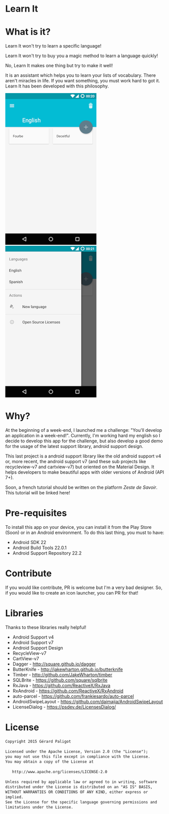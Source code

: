 # Learn It

# What is it?

Learn It won't try to learn a specific language!

Learn It won't try to buy you a magic method to learn a language quickly!

No, Learn It makes one thing but try to make it well!

It is an assistant which helps you to learn your lists of vocabulary.
There aren't miracles in life. If you want something, you must work hard to got it.
Learn It has been developed with this philosophy.

![Main screen](captures/Capture01.png) ![Drawer menu](captures/Capture02.png)

# Why?

At the beginning of a week-end, I launched me a challenge: "You'll develop an application in a week-end!".
Currently, I'm working hard my english so I decide to develop this app for the challenge,
but also develop a good demo for the usage of the latest support library, android support design.

This last project is a android support library like the old android support v4 or, more recent,
the android support v7 (and these sub projects like recycleview-v7 and cartview-v7) but oriented
on the Material Design. It helps developers to make beautiful apps with older versions of Android
(API 7+).

Soon, a french tutorial should be written on the platform *Zeste de Savoir*. This tutorial will be
linked here!

# Pre-requisites

To install this app on your device, you can install it from the Play Store (Soon) or in an Android
environment. To do this last thing, you must to have:

- Android SDK 22
- Android Build Tools 22.0.1
- Android Support Repository 22.2

# Contribute

If you would like contribute, PR is welcome but I'm a very bad designer. So, if you would like to
create an icon launcher, you can PR for that!

# Libraries

Thanks to these libraries really helpful!

- Android Support v4
- Android Support v7
- Android Support Design
- RecycleView-v7
- CartView-v7
- Dagger - http://square.github.io/dagger
- ButterKnife - http://jakewharton.github.io/butterknife
- Timber - http://github.com/JakeWharton/timber
- SQLBrite - https://github.com/square/sqlbrite
- RxJava - https://github.com/ReactiveX/RxJava
- RxAndroid - https://github.com/ReactiveX/RxAndroid
- auto-parcel - https://github.com/frankiesardo/auto-parcel
- AndroidSwipeLayout - https://github.com/daimajia/AndroidSwipeLayout
- LicenseDialog - https://psdev.de/LicensesDialog/

# License

    Copyright 2015 Gérard Paligot

    Licensed under the Apache License, Version 2.0 (the "License");
    you may not use this file except in compliance with the License.
    You may obtain a copy of the License at

       http://www.apache.org/licenses/LICENSE-2.0

    Unless required by applicable law or agreed to in writing, software
    distributed under the License is distributed on an "AS IS" BASIS,
    WITHOUT WARRANTIES OR CONDITIONS OF ANY KIND, either express or implied.
    See the License for the specific language governing permissions and
    limitations under the License.